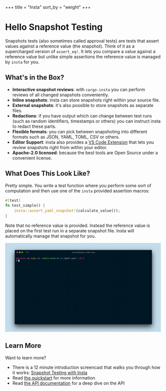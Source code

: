 +++
title = "Insta"
sort_by = "weight"
+++

# Hello Snapshot Testing

Snapshots tests (also sometimes called approval tests) are tests that assert
values against a reference value (the snapshot).  Think of it as a supercharged
version of `assert_eq!`.  It lets you compare a value against a reference
value but unlike simple assertions the reference value is managed by `insta`
for you.

## What's in the Box?

* **Interactive snapshot reviews**: with `cargo-insta` you can perform reviews
  of all changed snapshots conveniently.
* **Inline snapshots**: insta can store snapshots right within your source file.
* **External snapshots**: it's also possible to store snapshots as separate files.
* **Redactions**: if you have output which can change between test runs (such as
  random identifiers, timestamps or others) you can instruct insta to redact these parts.
* **Flexible formats**: you can pick between snapshoting into different formats
  such as JSON, YAML, TOML, CSV or others.
* **Editor Support**: insta also provides a [VS Code Extension](https://marketplace.visualstudio.com/items?itemName=mitsuhiko.insta)
  that lets you review snapshots right from within your editor.
* **Apache-2.0 licensed**: because the best tools are Open Source under a convenient license.

## What Does This Look Like?

Pretty simple.  You write a test function where you perform some sort of
computation and then use one of the `insta` provided assertion macros:

```rust
#[test]
fn test_simple() {
    insta::assert_yaml_snapshot!(calculate_value());
}
```

Note that no reference value is provided.  Instead the reference value is placed
on the first test run in a separate snapshot file.  Insta will automatically
manage that snapshot for you.

<img src="review.gif" class="cast" alt="">


## Learn More

Want to learn more?

* There is a 12 minute introduction screencast that walks you through how it works:
  [Snapshot Testing with Insta](https://www.youtube.com/embed/rCHrMqE4JOY)
* Read [the quickstart](/docs/quickstart) for more information
* Read [the API documentation](https://docs.rs/insta) for a deep dive on the API